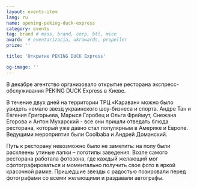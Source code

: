 ```yaml
---
layout: events-item
lang: ru
name: opening-peking-duck-express
category: events
tag: brand # mass, brand, corp, btl, mice
award:  # eventarizacia, ukrawards, propeller
prize: ''

title: 'Открытие PEKING DUCK Express'

og-image: ''
---
```


В декабре агентство организовало открытие ресторана экспресс-обслуживания PEKING DUCK Express в Киеве.

В течение двух дней на территории ТРЦ «Караван» можно было увидеть немало звезд украинского шоу-бизнеса и спорта. Андре Тан и Евгения Григорьева, Марыся Горобец и Ольга Фреймут, Снежана Егорова и Антон Мухарский - все они пришли отведать блюда ресторана, который уже давно стал популярным в Америке и Европе. Ведущими мероприятия были Coolbaba и Андрей Доманский.

Путь к ресторану невозможно было не заметить: на полу были расклеены утиные лапки – логотипы заведения. Возле самого ресторана работала фотозона, где каждый желающий мог сфотографироваться  и моментально получить свое фото в яркой красочной рамке. Пришедшие звезды с радостью позировали перед фотографами со всеми желающими и раздавали автографы.
